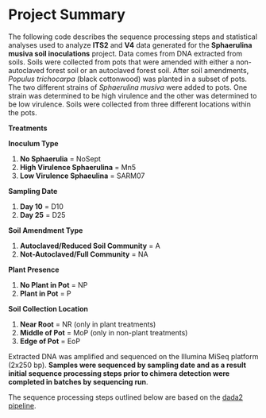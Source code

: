 # **Project Summary** 

The following code describes the sequence processing steps and statistical analyses used to analyze **ITS2** and **V4** data generated for the **Sphaerulina musiva soil inoculations** project. Data comes from DNA extracted from soils. Soils were collected from pots that were amended with either a non-autoclaved forest soil or an autoclaved forest soil. After soil amendments, *Populus trichocarpa* (black cottonwood) was planted in a subset of pots. The two different strains of *Sphaerulina musiva* were added to pots. One strain was determined to be high virulence and the other was determined to be low virulence. Soils were collected from three different locations within the pots. 

**Treatments**

**Inoculum Type**

1. **No Sphaerulia** = NoSept
2. **High Virulence Sphaerulina** = Mn5
3. **Low Virulence Sphaeulina** = SARM07

**Sampling Date**

1. **Day 10** = D10
2. **Day 25** = D25

**Soil Amendment Type**

1. **Autoclaved/Reduced Soil Community** = A
2. **Not-Autoclaved/Full Community** = NA

**Plant Presence**

1. **No Plant in Pot** = NP
2. **Plant in Pot** = P

**Soil Collection Location**

1. **Near Root** = NR (only in plant treatments)
2. **Middle of Pot** = MoP (only in non-plant treatments)
3. **Edge of Pot** = EoP

Extracted DNA was amplified and sequenced on the Illumina MiSeq platform (2x250 bp). **Samples were sequenced by sampling date and as a result initial sequence processing steps prior to chimera detection were completed in batches by sequencing run**.  

The sequence processing steps outlined below are based on the [dada2 pipeline](https://benjjneb.github.io/dada2/tutorial.html).
